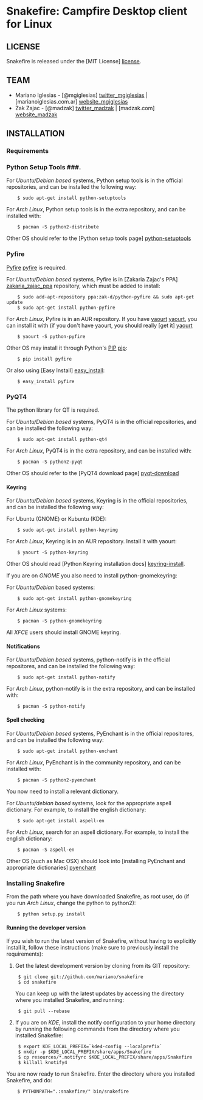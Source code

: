 # Snakefire: Campfire Desktop client for Linux #

## LICENSE ##

Snakefire is released under the [MIT License] [license].

## TEAM ##

* Mariano Iglesias - [@mgiglesias] [twitter_mgiglesias] | [marianoiglesias.com.ar] [website_mgiglesias]
* Zak Zajac - [@madzak] [twitter_madzak] | [madzak.com] [website_madzak]

## INSTALLATION ##

### Requirements ###

### Python Setup Tools ###.

For *Ubuntu/Debian based* systems, Python setup tools is in the official repositories, 
and can be installed the following way:

		$ sudo apt-get install python-setuptools

For *Arch Linux*, Python setup tools is in the extra repository, and can be installed 
with:

		$ pacman -S python2-distribute

Other OS should refer to the [Python setup tools page] [python-setuptools]

### Pyfire ###

[Pyfire] [pyfire] is required.

For *Ubuntu/Debian based* systems, Pyfire is in [Zakaria Zajac's PPA] [zakaria_zajac_ppa] 
repository, which must be added to install:

        $ sudo add-apt-repository ppa:zak-d/python-pyfire && sudo apt-get update
        $ sudo apt-get install python-pyfire

For *Arch Linux*, Pyfire is in an AUR repository. If you have [yaourt] [yaourt],
you can install it with (if you don't have yaourt, you should really 
[get it] [yaourt]

		$ yaourt -S python-pyfire

Other OS may install it through Python's [PIP] [pip]:

        $ pip install pyfire

Or also using [Easy Install] [easy_install]:

        $ easy_install pyfire

### PyQT4 ###

The python library for QT is required.

For *Ubuntu/Debian based* systems, PyQT4 is in the official repositories, and can be
installed the following way:

		$ sudo apt-get install python-qt4

For *Arch Linux*, PyQT4 is in the extra repository, and can be installed with:

		$ pacman -S python2-pyqt

Other OS should refer to the [PyQT4 download page] [pyqt-download]

#### Keyring ####

For *Ubuntu/Debian based* systems, Keyring is in the official repositories, and can be
installed the following way:

For Ubuntu (GNOME) or Kubuntu (KDE):

		$ sudo apt-get install python-keyring

For *Arch Linux*, Keyring is in an AUR repository. Install it with yaourt:

		$ yaourt -S python-keyring

Other OS should read [Python Keyring installation docs] [keyring-install].

If you are on *GNOME* you also need to install python-gnomekeyring:

For *Ubuntu/Debian* based systems:

        $ sudo apt-get install python-gnomekeyring

For *Arch Linux* systems:

        $ pacman -S python-gnomekeyring

All *XFCE* users should install GNOME keyring.

#### Notifications ####

For *Ubuntu/Debian based* systems, python-notify is in the official repositores, and can be
installed the following way:

        $ sudo apt-get install python-notify

For *Arch Linux*, python-notify is in the extra repository, and can be installed with:

        $ pacman -S python-notify

#### Spell checking ####

For *Ubuntu/Debian based* systems, PyEnchant is in the official repositores, and can be
installed the following way:

        $ sudo apt-get install python-enchant

For *Arch Linux*, PyEnchant is in the community repository, and can be installed with:

        $ pacman -S python2-pyenchant

You now need to install a relevant dictionary.

For *Ubuntu/debian based* systems, look for the appropriate aspell dictionary. For example,
to install the english dictionary:

        $ sudo apt-get install aspell-en

For *Arch Linux*, search for an aspell dictionary. For example, to install the english
dictionary:

        $ pacman -S aspell-en

Other OS (such as Mac OSX) should look into [installing PyEnchant and appropriate dictionaries] [pyenchant]

### Installing Snakefire ###

From the path where you have downloaded Snakefire, as root user, do (if you run *Arch Linux*, change 
the python to python2):

        $ python setup.py install

#### Running the developer version ####

If you wish to run the latest version of Snakefire, without having to
explicitly install it, follow these instructions (make sure to previously
install the requirements):

1. Get the latest development version by cloning from its GIT repository:

		$ git clone git://github.com/mariano/snakefire
		$ cd snakefire

   You can keep up with the latest updates by accessing the directory where
   you installed Snakefire, and running:

		$ git pull --rebase

2. If you are on *KDE*, install the notify configuration to your home directory
   by running the following commands from the directory where you installed
   Snakefire:

		$ export KDE_LOCAL_PREFIX=`kde4-config --localprefix`
		$ mkdir -p $KDE_LOCAL_PREFIX/share/apps/Snakefire
		$ cp resources/*.notifyrc $KDE_LOCAL_PREFIX/share/apps/Snakefire
		$ killall knotify4

You are now ready to run Snakefire. Enter the directory where you installed
Snakefire, and do:

        $ PYTHONPATH=".:snakefire/" bin/snakefire

[license]: http://www.opensource.org/licenses/mit-license.php
[python-setuptools]: http://pypi.python.org/pypi/setuptools
[pyqt-download]: http://www.riverbankcomputing.co.uk/software/pyqt/download
[pyfire]: http://github.com/mariano/pyfire
[pyfire-readme]: http://github.com/mariano/pyfire#readme
[pip]: http://pypi.python.org/pypi/pip
[easy_install]: http://packages.python.org/distribute/easy_install.html
[zakaria_zajac_ppa]: https://launchpad.net/~zak-d/+archive/python-pyfire
[yaourt]: http://wiki.archlinux.org/index.php/Yaourt
[keyring-install]: http://pypi.python.org/pypi/keyring/#installation-instructions
[pyenchant]: http://packages.python.org/pyenchant/tutorial.html#installing-pyenchant
[twitter_mgiglesias]: http://twitter.com/mgiglesias
[website_mgiglesias]: http://marianoiglesias.com.ar
[twitter_madzak]: http://twitter.com/madzak
[website_madzak]: http://www.madzak.com

